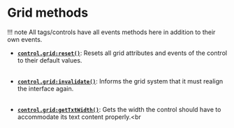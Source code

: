 # Grid methods

!!! note
    All tags/controls have all events methods here in addition to their own events.

- [**`control.grid:reset()`**](methods/reset.md): Resets all grid attributes and events of the control to their default values.<br><br>

- [**`control.grid:invalidate()`**](methods/invalidate.md): Informs the grid system that it must realign the interface again.<br><br>

- [**`control.grid:getTxtWidth()`**](methods/getTxtWidth.md): Gets the width the control should have to accommodate its text content properly.<br